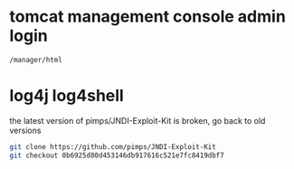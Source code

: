 # tomcat management console admin login
`/manager/html`

# log4j log4shell
the latest version of pimps/JNDI-Exploit-Kit is broken, go back to old versions
```bash
git clone https://github.com/pimps/JNDI-Exploit-Kit
git checkout 0b6925d80d453146db917616c521e7fc8419dbf7
```
